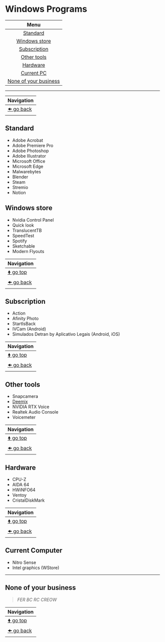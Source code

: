 # Windows Programs

| Menu                                            |
| :---------------------------------------------: |
| [Standard](#standard)                           |
| [Windows store](#windows-store)                 |
| [Subscription](#subscription)                   |
| [Other tools](#other-tools)                     |
| [Hardware](#hardware)                           |
| [Current PC](#current-computer)                 |
| [None of your business](#none-of-your-business) |

---

| Navigation                 |
| -------------------------- |
| [🠜 go back](../readme.md) |

## Standard

- Adobe Acrobat
- Adobe Premiere Pro
- Adobe Photoshop
- Adobe Illustrator
- Microsoft Office
- Microsoft Edge
- Malwarebytes
- Blender
- Steam
- Stremio
- Notion

## Windows store

- Nvidia Control Panel
- Quick look
- TranslucentTB
- SpeedTest
- Spotify
- Sketchable
- Modern Flyouts

| Navigation                     |
| ------------------------------ |
| [🠝 go top](#windows-programs) |
| [🠜 go back](../readme.md)     |

## Subscription

- Action
- Afinity Photo
- StartIsBack
- IVCam (Android)
- Simulados Detran by Aplicativo Legais (Android, iOS)

| Navigation                     |
| ------------------------------ |
| [🠝 go top](#windows-programs) |
| [🠜 go back](../readme.md)     |

## Other tools

- Snapcamera
- [Deemix](https://deemix.app/gui)
- NVIDIA RTX Voice
- Realtek Audio Console
- Voicemeter

| Navigation                     |
| ------------------------------ |
| [🠝 go top](#windows-programs) |
| [🠜 go back](../readme.md)     |

## Hardware

- CPU-Z
- AIDA 64
- HWiNFO64
- Ventoy
- CristalDiskMark

| Navigation                     |
| ------------------------------ |
| [🠝 go top](#windows-programs) |
| [🠜 go back](../readme.md)     |

## Current Computer

- Nitro Sense
- Intel graphics (WStore)

---

## None of your business

> _FER BC RC CREOW_

| Navigation                     |
| ------------------------------ |
| [🠝 go top](#windows-programs) |
| [🠜 go back](../readme.md)     |
